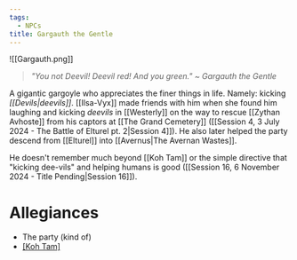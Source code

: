 ```yaml
---
tags:
  - NPCs
title: Gargauth the Gentle
---
```

![[Gargauth.png]]
> *"You not Deevil! Deevil red! And you green."*
> *~ Gargauth the Gentle*

A gigantic gargoyle who appreciates the finer things in life. Namely: kicking *[[Devils|deevils]]*. [[Ilsa-Vyx]] made friends with him when she found him laughing and kicking *deevils* in [[Westerly]] on the way to rescue [[Zythan Avhoste]] from his captors at [[The Grand Cemetery]] ([[Session 4, 3 July 2024 - The Battle of Elturel pt. 2|Session 4]]). He also later helped the party descend from [[Elturel]] into [[Avernus|The Avernan Wastes]].

He doesn't remember much beyond [[Koh Tam]] or the simple directive that "kicking dee-vils" and helping humans is good ([[Session 16, 6 November 2024 - Title Pending|Session 16]]).
# Allegiances
- The party (kind of)
- [[Koh Tam]](?)